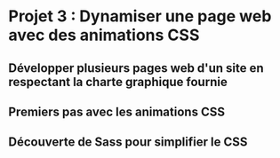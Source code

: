 # Projet 3 : Dynamiser une page web avec des animations CSS

## Développer plusieurs pages web d'un site en respectant la charte graphique fournie
## Premiers pas avec les animations CSS 
## Découverte de Sass pour simplifier le CSS
